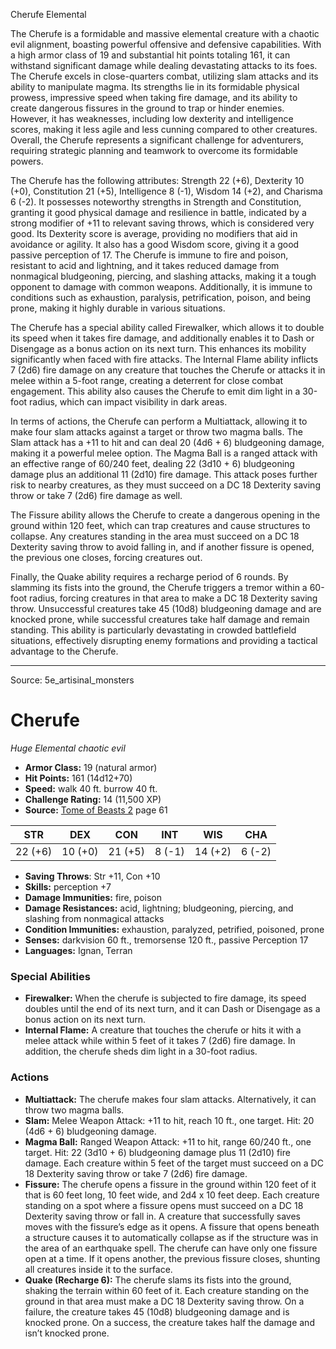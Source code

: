 <MonsterName/>Cherufe</MonsterName>
<CreatureType/>Elemental</CreatureType>

<summary>The Cherufe is a formidable and massive elemental creature with a chaotic evil alignment, boasting powerful offensive and defensive capabilities. With a high armor class of 19 and substantial hit points totaling 161, it can withstand significant damage while dealing devastating attacks to its foes. The Cherufe excels in close-quarters combat, utilizing slam attacks and its ability to manipulate magma. Its strengths lie in its formidable physical prowess, impressive speed when taking fire damage, and its ability to create dangerous fissures in the ground to trap or hinder enemies. However, it has weaknesses, including low dexterity and intelligence scores, making it less agile and less cunning compared to other creatures. Overall, the Cherufe represents a significant challenge for adventurers, requiring strategic planning and teamwork to overcome its formidable powers. </summary>

<detail>

The Cherufe has the following attributes: Strength 22 (+6), Dexterity 10 (+0), Constitution 21 (+5), Intelligence 8 (-1), Wisdom 14 (+2), and Charisma 6 (-2). It possesses noteworthy strengths in Strength and Constitution, granting it good physical damage and resilience in battle, indicated by a strong modifier of +11 to relevant saving throws, which is considered very good. Its Dexterity score is average, providing no modifiers that aid in avoidance or agility. It also has a good Wisdom score, giving it a good passive perception of 17. The Cherufe is immune to fire and poison, resistant to acid and lightning, and it takes reduced damage from nonmagical bludgeoning, piercing, and slashing attacks, making it a tough opponent to damage with common weapons. Additionally, it is immune to conditions such as exhaustion, paralysis, petrification, poison, and being prone, making it highly durable in various situations. 

The Cherufe has a special ability called Firewalker, which allows it to double its speed when it takes fire damage, and additionally enables it to Dash or Disengage as a bonus action on its next turn. This enhances its mobility significantly when faced with fire attacks. The Internal Flame ability inflicts 7 (2d6) fire damage on any creature that touches the Cherufe or attacks it in melee within a 5-foot range, creating a deterrent for close combat engagement. This ability also causes the Cherufe to emit dim light in a 30-foot radius, which can impact visibility in dark areas.

In terms of actions, the Cherufe can perform a Multiattack, allowing it to make four slam attacks against a target or throw two magma balls. The Slam attack has a +11 to hit and can deal 20 (4d6 + 6) bludgeoning damage, making it a powerful melee option. The Magma Ball is a ranged attack with an effective range of 60/240 feet, dealing 22 (3d10 + 6) bludgeoning damage plus an additional 11 (2d10) fire damage. This attack poses further risk to nearby creatures, as they must succeed on a DC 18 Dexterity saving throw or take 7 (2d6) fire damage as well.

The Fissure ability allows the Cherufe to create a dangerous opening in the ground within 120 feet, which can trap creatures and cause structures to collapse. Any creatures standing in the area must succeed on a DC 18 Dexterity saving throw to avoid falling in, and if another fissure is opened, the previous one closes, forcing creatures out.

Finally, the Quake ability requires a recharge period of 6 rounds. By slamming its fists into the ground, the Cherufe triggers a tremor within a 60-foot radius, forcing creatures in that area to make a DC 18 Dexterity saving throw. Unsuccessful creatures take 45 (10d8) bludgeoning damage and are knocked prone, while successful creatures take half damage and remain standing. This ability is particularly devastating in crowded battlefield situations, effectively disrupting enemy formations and providing a tactical advantage to the Cherufe.</detail>



---

Source: 5e_artisinal_monsters

# Cherufe

*Huge* *Elemental* *chaotic evil*

- **Armor Class:** 19 (natural armor)
- **Hit Points:** 161 (14d12+70)
- **Speed:** walk 40 ft. burrow 40 ft.
- **Challenge Rating:** 14 (11,500 XP)
- **Source:** [Tome of Beasts 2](https://koboldpress.com/kpstore/product/tome-of-beasts-2-for-5th-edition) page 61

| STR | DEX | CON | INT | WIS | CHA |
| --- | --- | --- | --- | --- | --- |
| 22 (+6) | 10 (+0) | 21 (+5) | 8 (-1) | 14 (+2) | 6 (-2) |

- **Saving Throws**: Str +11, Con +10
- **Skills:** perception +7
- **Damage Immunities:** fire, poison
- **Damage Resistances:** acid, lightning; bludgeoning, piercing, and slashing from nonmagical attacks
- **Condition Immunities:** exhaustion, paralyzed, petrified, poisoned, prone
- **Senses:** darkvision 60 ft., tremorsense 120 ft., passive Perception 17
- **Languages:** Ignan, Terran

### Special Abilities

- **Firewalker:** When the cherufe is subjected to fire damage, its speed doubles until the end of its next turn, and it can Dash or Disengage as a bonus action on its next turn.
- **Internal Flame:** A creature that touches the cherufe or hits it with a melee attack while within 5 feet of it takes 7 (2d6) fire damage. In addition, the cherufe sheds dim light in a 30-foot radius.

### Actions

- **Multiattack:** The cherufe makes four slam attacks. Alternatively, it can throw two magma balls.
- **Slam:** Melee Weapon Attack: +11 to hit, reach 10 ft., one target. Hit: 20 (4d6 + 6) bludgeoning damage.
- **Magma Ball:** Ranged Weapon Attack: +11 to hit, range 60/240 ft., one target. Hit: 22 (3d10 + 6) bludgeoning damage plus 11 (2d10) fire damage. Each creature within 5 feet of the target must succeed on a DC 18 Dexterity saving throw or take 7 (2d6) fire damage.
- **Fissure:** The cherufe opens a fissure in the ground within 120 feet of it that is 60 feet long, 10 feet wide, and 2d4 x 10 feet deep. Each creature standing on a spot where a fissure opens must succeed on a DC 18 Dexterity saving throw or fall in. A creature that successfully saves moves with the fissure’s edge as it opens. A fissure that opens beneath a structure causes it to automatically collapse as if the structure was in the area of an earthquake spell. The cherufe can have only one fissure open at a time. If it opens another, the previous fissure closes, shunting all creatures inside it to the surface.
- **Quake (Recharge 6):** The cherufe slams its fists into the ground, shaking the terrain within 60 feet of it. Each creature standing on the ground in that area must make a DC 18 Dexterity saving throw. On a failure, the creature takes 45 (10d8) bludgeoning damage and is knocked prone. On a success, the creature takes half the damage and isn’t knocked prone.




